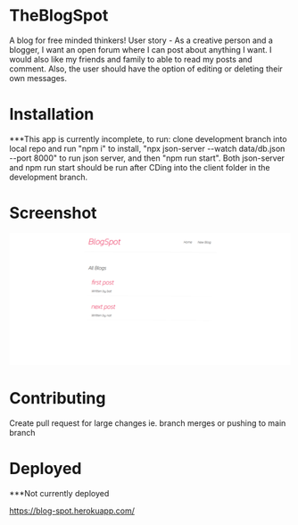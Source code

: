 # TheBlogSpot
A blog for free minded thinkers!
User story - As a creative person and a blogger, I want an open forum where I can post about anything I want. I would also like my friends and family to able to read my posts and comment. Also, the user should have the option of editing or deleting their own messages.

# Installation
***This app is currently incomplete, to run: clone development branch into local repo and run "npm i" to install, "npx json-server --watch data/db.json --port 8000" to run json server, and then "npm run start". Both json-server and npm run start should be run after CDing into the client folder in the development branch.

# Screenshot
![image](https://github.com/ggruiz7/TheBlogSpot/blob/main/Screenshot%20(34).png)

# Contributing
Create pull request for large changes ie. branch merges or pushing to main branch

# Deployed
***Not currently deployed

https://blog-spot.herokuapp.com/
